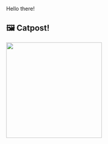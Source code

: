 Hello there!



## 🖼️ Catpost!

<sub>
    <img src="https://cdn2.thecatapi.com/images/GNzRsOJQR.jpg" height="256">
</sub>

